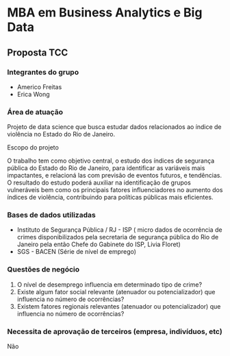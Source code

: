 # MBA em Business Analytics e Big Data
## Proposta TCC<br>

### Integrantes do grupo

- Americo Freitas
- Erica Wong

### Área de atuação

Projeto de data science que busca estudar dados relacionados ao índice de violência no Estado do Rio de Janeiro.

Escopo do projeto

O trabalho tem como objetivo central, o estudo dos índices de segurança pública do Estado do Rio de Janeiro, para identificar as variáveis mais impactantes, e relacioná las com previsão de eventos futuros, e tendências. O resultado do estudo poderá auxiliar na identificação de grupos vulneráveis bem como os principais fatores influenciadores no aumento dos índices de violência, contribuindo para políticas públicas mais eficientes.

### Bases de dados utilizadas

- Instituto de Segurança Pública / RJ - ISP ( micro dados de ocorrência de crimes disponibilizados pela secretaria de segurança pública do Rio de Janeiro pela então Chefe do Gabinete do ISP, Livia Floret)
- SGS - BACEN (Série de nível de emprego)

### Questões de negócio

1. O nível de desemprego influencia em determinado tipo de crime?
2. Existe algum fator social relevante (atenuador ou potencializador) que influencia no número de ocorrências?
3. Existem fatores regionais relevantes (atenuador ou potencializador) que influencia no número de ocorrências?


### Necessita de aprovação de terceiros (empresa, indivíduos, etc)

Não
